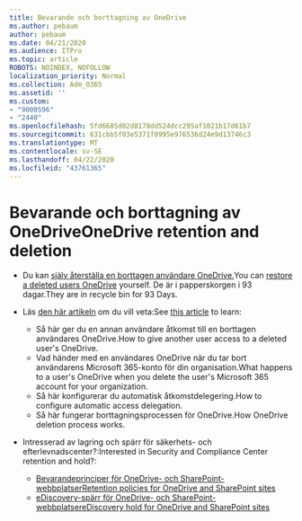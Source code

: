 ```yaml
---
title: Bevarande och borttagning av OneDrive
ms.author: pebaum
author: pebaum
ms.date: 04/21/2020
ms.audience: ITPro
ms.topic: article
ROBOTS: NOINDEX, NOFOLLOW
localization_priority: Normal
ms.collection: Adm_O365
ms.assetid: ''
ms.custom:
- "9000596"
- "2440"
ms.openlocfilehash: 5fd6685d02d8178dd524dcc295af1021b17d61b7
ms.sourcegitcommit: 631cbb5f03e5371f0995e976536d24e9d13746c3
ms.translationtype: MT
ms.contentlocale: sv-SE
ms.lasthandoff: 04/22/2020
ms.locfileid: "43761365"
---
```

# <a name="onedrive-retention-and-deletion"></a><span data-ttu-id="da0a1-102">Bevarande och borttagning av OneDrive</span><span class="sxs-lookup"><span data-stu-id="da0a1-102">OneDrive retention and deletion</span></span>

- <span data-ttu-id="da0a1-103">Du kan [själv återställa en borttagen användare OneDrive.](https://docs.microsoft.com/onedrive/restore-deleted-onedrive)</span><span class="sxs-lookup"><span data-stu-id="da0a1-103">You can [restore a deleted users OneDrive](https://docs.microsoft.com/onedrive/restore-deleted-onedrive) yourself.</span></span> <span data-ttu-id="da0a1-104">De är i papperskorgen i 93 dagar.</span><span class="sxs-lookup"><span data-stu-id="da0a1-104">They are in recycle bin for 93 Days.</span></span> 

- <span data-ttu-id="da0a1-105">Läs [den här artikeln](https://docs.microsoft.com/onedrive/restore-deleted-onedrive) om du vill veta:</span><span class="sxs-lookup"><span data-stu-id="da0a1-105">See [this article](https://docs.microsoft.com/onedrive/restore-deleted-onedrive) to learn:</span></span>
    - <span data-ttu-id="da0a1-106">Så här ger du en annan användare åtkomst till en borttagen användares OneDrive.</span><span class="sxs-lookup"><span data-stu-id="da0a1-106">How to give another user access to a deleted user's OneDrive.</span></span>
    - <span data-ttu-id="da0a1-107">Vad händer med en användares OneDrive när du tar bort användarens Microsoft 365-konto för din organisation.</span><span class="sxs-lookup"><span data-stu-id="da0a1-107">What happens to a user's OneDrive when you delete the user's Microsoft 365 account for your organization.</span></span>
    - <span data-ttu-id="da0a1-108">Så här konfigurerar du automatisk åtkomstdelegering.</span><span class="sxs-lookup"><span data-stu-id="da0a1-108">How to configure automatic access delegation.</span></span>
    - <span data-ttu-id="da0a1-109">Så här fungerar borttagningsprocessen för OneDrive.</span><span class="sxs-lookup"><span data-stu-id="da0a1-109">How OneDrive deletion process works.</span></span>

- <span data-ttu-id="da0a1-110">Intresserad av lagring och spärr för säkerhets- och efterlevnadscenter?:</span><span class="sxs-lookup"><span data-stu-id="da0a1-110">Interested in Security and Compliance Center retention and hold?:</span></span>
    - [<span data-ttu-id="da0a1-111">Bevarandeprinciper för OneDrive- och SharePoint-webbplatser</span><span class="sxs-lookup"><span data-stu-id="da0a1-111">Retention policies for OneDrive and SharePoint sites</span></span>](https://docs.microsoft.com/office365/securitycompliance/retention-policies?redirectSourcePath=%252farticle%252f5e377752-700d-4870-9b6d-12bfc12d2423#content-in-onedrive-accounts-and-sharepoint-sites)
    - [<span data-ttu-id="da0a1-112">eDiscovery-spärr för OneDrive- och SharePoint-webbplatser</span><span class="sxs-lookup"><span data-stu-id="da0a1-112">eDiscovery hold for OneDrive and SharePoint sites</span></span>](https://docs.microsoft.com/office365/securitycompliance/ediscovery-cases#step-4-place-content-locations-on-hold)



